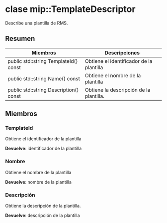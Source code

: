 # <a name="class-miptemplatedescriptor"></a>clase mip::TemplateDescriptor 
Describe una plantilla de RMS.
  
## <a name="summary"></a>Resumen
 Miembros                        | Descripciones                                
--------------------------------|---------------------------------------------
 public std::string TemplateId() const  |  Obtiene el identificador de la plantilla
 public std::string Name() const  |  Obtiene el nombre de la plantilla
 public std::string Description() const  |  Obtiene la descripción de la plantilla.
  
## <a name="members"></a>Miembros
  
### <a name="templateid"></a>TemplateId
Obtiene el identificador de la plantilla

  
**Devuelve**: identificador de la plantilla
  
### <a name="name"></a>Nombre
Obtiene el nombre de la plantilla

  
**Devuelve**: nombre de la plantilla
  
### <a name="description"></a>Descripción
Obtiene la descripción de la plantilla.

  
**Devuelve**: descripción de la plantilla